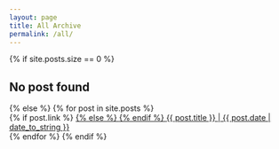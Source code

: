 ```yaml
---
layout: page
title: All Archive
permalink: /all/
---
```

<div class="archive">
  <div class="archive-list">
  {% if site.posts.size == 0 %}
    <h2>No post found</h2>
  {% else %}
  {% for post in site.posts %}
    <div class="archive-list-post">
      {% if post.link %}
      <a href="{{ post.link }}">
      {% else %}
      <a href="{{ post.url | prepend: site.baseurl }}">
      {% endif %}  
        <span class="archive-list-post-title">
          {{ post.title }}
        </span>
        <span class="archive-list-post-date">
          <time>| {{ post.date | date_to_string }}</time>
        </span>
      </a>
    </div>
  {% endfor %}
  {% endif %}
  </div>
</div>
